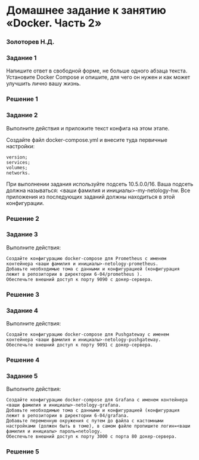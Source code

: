 # Домашнее задание к занятию «Docker. Часть 2»
### Золоторев Н.Д.

### Задание 1

Напишите ответ в свободной форме, не больше одного абзаца текста.
Установите Docker Compose и опишите, для чего он нужен и как может улучшить лично вашу жизнь.

### Решение 1

### Задание 2

Выполните действия и приложите текст конфига на этом этапе.

Создайте файл docker-compose.yml и внесите туда первичные настройки:

    version;
    services;
    volumes;
    networks.
    
При выполнении задания используйте подсеть 10.5.0.0/16. Ваша подсеть должна называться: <ваши фамилия и инициалы>-my-netology-hw. Все приложения из последующих заданий должны находиться в этой конфигурации.

### Решение 2

### Задание 3

Выполните действия:

    Создайте конфигурацию docker-compose для Prometheus с именем контейнера <ваши фамилия и инициалы>-netology-prometheus.
    Добавьте необходимые тома с данными и конфигурацией (конфигурация лежит в репозитории в директории 6-04/prometheus ).
    Обеспечьте внешний доступ к порту 9090 c докер-сервера.

### Решение 3

### Задание 4

Выполните действия:

    Создайте конфигурацию docker-compose для Pushgateway с именем контейнера <ваши фамилия и инициалы>-netology-pushgateway.
    Обеспечьте внешний доступ к порту 9091 c докер-сервера.


### Решение 4

### Задание 5

Выполните действия:

    Создайте конфигурацию docker-compose для Grafana с именем контейнера <ваши фамилия и инициалы>-netology-grafana.
    Добавьте необходимые тома с данными и конфигурацией (конфигурация лежит в репозитории в директории 6-04/grafana.
    Добавьте переменную окружения с путем до файла с кастомными настройками (должен быть в томе), в самом файле пропишите логин=<ваши фамилия и инициалы> пароль=netology.
    Обеспечьте внешний доступ к порту 3000 c порта 80 докер-сервера.

### Решение 5
